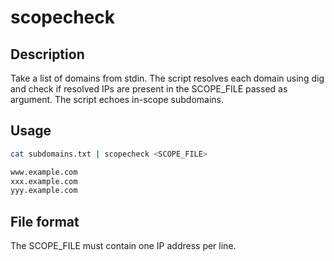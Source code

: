 # scopecheck

## Description
Take a list of domains from stdin. The script resolves each domain using dig and check if resolved IPs are present in the SCOPE_FILE passed as argument. The script echoes in-scope subdomains.

## Usage

```bash
cat subdomains.txt | scopecheck <SCOPE_FILE>

www.example.com
xxx.example.com
yyy.example.com
```

## File format
The SCOPE_FILE must contain one IP address per line.
